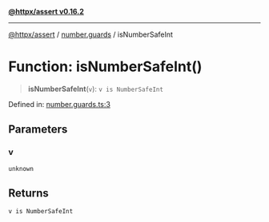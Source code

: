 [**@httpx/assert v0.16.2**](../../README.md)

***

[@httpx/assert](../../README.md) / [number.guards](../README.md) / isNumberSafeInt

# Function: isNumberSafeInt()

> **isNumberSafeInt**(`v`): `v is NumberSafeInt`

Defined in: [number.guards.ts:3](https://github.com/belgattitude/httpx/blob/7682ae8e8bf25ac4dbe7ea6b3b3dbe40b897e70c/packages/assert/src/number.guards.ts#L3)

## Parameters

### v

`unknown`

## Returns

`v is NumberSafeInt`
